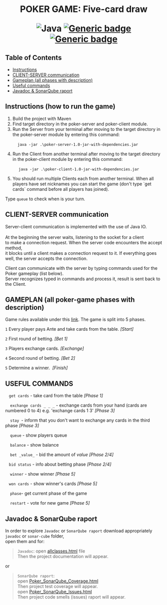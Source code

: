 <h1 align="center"> POKER GAME: Five-card draw 

![Java](https://img.shields.io/badge/Java-ED8B00?style=for-the-badge&logo=java&logoColor=white)
[![Generic badge](https://img.shields.io/badge/MAVEN-3.8.1-<COLOR>.svg)](https://shields.io/)
[![Generic badge](https://img.shields.io/badge/coverage-65/100-yellow.svg)](https://shields.io/)

## Table of Contents

- [Instructions](#instructions)
- [CLIENT-SERVER communication](#communication_cl_server)
- [Gameplan (all phases with description)](#gameplan)
- [Useful commands](#commands)
- [Javadoc & SonarQube raport](#doc_scube)


## Instructions (how to run the game) <a name="instructions"></a>

<ol>
 <li> Build the project with Maven
</li>
 <li> Find target directory in the poker-server and poker-client module.
</li>
 <li> Run the Server from your terminal after moving to the target directory in the poker-server module by entering this command:

    ```java -jar .\poker-server-1.0-jar-with-dependencies.jar```
</li>
 <li> Run the Client from another terminal after moving to the target directory in the poker-client module by entering this command:

   ``` java -jar .\poker-client-1.0-jar-with-dependencies.jar```
</li>
 <li> You should run multiple Clients each from another terminal. When all players have set nicknames you can start the game (don't type `get cards` command before all players has joined).</li>
</ol>


Type `queue` to check when is your turn.

## CLIENT-SERVER communication <a name="communication_cl_server"></a>

Server-client communication is implemented with the use of Java IO. <br> <br>
At the beginning the server waits, listening to the socket for a client <br>
to make a connection request. When the server code encounters the accept method, <br>
it blocks until a client makes a connection request to it. If everything goes well, the server accepts the connection.

Client can communicate with the server by typing commands used for the Poker gameplay (list below). <br>
Server recognizes typed in commands and process it, result is sent back to the Client. <br>

## GAMEPLAN (all poker-game phases with description) <a name="gameplan"></a>
 Game rules available under this [link](https://pl.wikipedia.org/wiki/Poker_pi%C4%99ciokartowy_dobierany). The game is split into 5 phases.

  
  `1` Every player pays Ante and take cards from the table. *[Start]*

  `2` First round of betting. *[Bet 1]*

  `3` Players exchange cards. *[Exchange]*

  `4` Second round of betting. *[Bet 2]*

  `5` Determine a winner.  *[Finish]*

## USEFUL COMMANDS <a name="commands"></a>

   ```get cards``` - take card from the table *[Phase 1]*

    `exchange cards _ _ _` - exchange cards from your hand (cards are numbered 0 to 4) e.g. 'exchange cards 1 3' *[Phase 3]*

    `stay `- inform that you don't want to exchange any cards in the third phase *[Phase 3]*

    `queue` - show players queue

    `balance` - show balance

    `bet _value_` - bid the amount of _value_ *[Phase 2/4]*

   `bid status` - info about betting phase *[Phase 2/4]*

    `winner` - show winner *[Phase 5]*

   `won cards` - show winner's cards *[Phase 5]*

    `phase`- get current phase of the game

    `restart` - vote for new game *[Phase 5]*

## Javadoc & SonarQube raport <a name="doc_scube"></a>
 In order to explore `Javadoc` or `SonarQube raport` download appropriately `javadoc` or `sonar-cube` folder,<br> open them and for:
 > `Javadoc`: open [allclasses.html](https://github.com/YgLK/poker/blob/dev/javadoc/allclasses.html) file <br> Then the project documentation will appear.
 
 or 
 
 > `SonarQube raport`: <br> 
> open [Poker_SonarQube_Coverage.html](https://github.com/YgLK/poker/blob/dev/sonar-cube/Poker_SonarQube_Coverage.html) <br> Then project test coverage will appear. <br>
> open [Poker_SonarQube_Issues.html](https://github.com/YgLK/poker/blob/dev/sonar-cube/Poker_SonarQube_Issues.html) <br>Then project code smells (issues) raport will appear.
